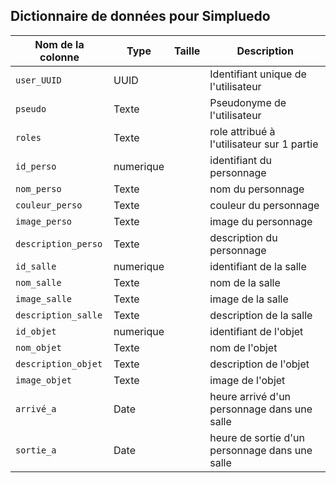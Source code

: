 ## Dictionnaire de données pour Simpluedo

| Nom de la colonne  | Type         | Taille       | Description                                      |
|--------------------|--------------|--------------|--------------------------------------------------|
| `user_UUID`        | UUID         |              | Identifiant unique de l'utilisateur              |
| `pseudo`           | Texte        |              | Pseudonyme de l'utilisateur                      |
| `roles`            | Texte        |              | role attribué à l'utilisateur sur 1 partie       |
| `id_perso`         | numerique    |              | identifiant du personnage                        |
| `nom_perso`        | Texte        |              | nom du personnage                                |
| `couleur_perso`    | Texte        |              | couleur du personnage                            |
| `image_perso`      | Texte        |              | image du personnage                              |
| `description_perso`| Texte        |              | description du personnage                        |
| `id_salle`         | numerique    |              | identifiant de la salle                          |
| `nom_salle`        | Texte        |              | nom de la salle                                  |
| `image_salle`      | Texte        |              | image de la salle                                |
| `description_salle`| Texte        |              | description de la salle                          |
| `id_objet`         | numerique    |              | identifiant de l'objet                           |
| `nom_objet`        | Texte        |              | nom de l'objet                                   |
| `description_objet`| Texte        |              | description de l'objet                           |
| `image_objet`      | Texte        |              | image de l'objet                                 |
| `arrivé_a`         | Date         |              | heure arrivé d'un personnage dans une salle      |
| `sortie_a`         | Date         |              | heure de sortie d'un personnage dans une salle   |